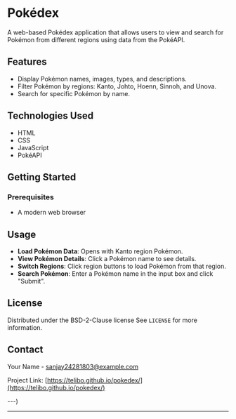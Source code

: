 # Pokédex

A web-based Pokédex application that allows users to view and search for Pokémon from different regions using data from the PokéAPI.

## Features

- Display Pokémon names, images, types, and descriptions.
- Filter Pokémon by regions: Kanto, Johto, Hoenn, Sinnoh, and Unova.
- Search for specific Pokémon by name.

## Technologies Used

- HTML
- CSS
- JavaScript
- PokéAPI

## Getting Started

### Prerequisites

- A modern web browser

## Usage

- **Load Pokémon Data**: Opens with Kanto region Pokémon.
- **View Pokémon Details**: Click a Pokémon name to see details.
- **Switch Regions**: Click region buttons to load Pokémon from that region.
- **Search Pokémon**: Enter a Pokémon name in the input box and click "Submit".

## License

Distributed under the BSD-2-Clause license See `LICENSE` for more information.

## Contact

Your Name - [sanjay24281803@example.com](mailto:sanjay24281803@example.com)

Project Link: [https://telibo.github.io/pokedex/](https://telibo.github.io/pokedex/)

---)

---
